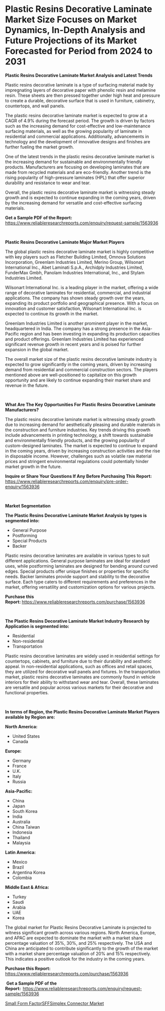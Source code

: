 <p><h1>Plastic Resins Decorative Laminate Market Size Focuses on Market Dynamics, In-Depth Analysis and Future Projections of its Market Forecasted for Period from 2024 to 2031</h1></p><p><strong>Plastic Resins Decorative Laminate Market Analysis and Latest Trends</strong></p>
<p><p>Plastic resins decorative laminate is a type of surfacing material made by impregnating layers of decorative paper with phenolic resin and melamine resin. These sheets are then pressed together under high heat and pressure to create a durable, decorative surface that is used in furniture, cabinetry, countertops, and wall panels.</p><p>The plastic resins decorative laminate market is expected to grow at a CAGR of 4.9% during the forecast period. The growth is driven by factors such as the increasing demand for cost-effective and low-maintenance surfacing materials, as well as the growing popularity of laminate in residential and commercial applications. Additionally, advancements in technology and the development of innovative designs and finishes are further fueling the market growth.</p><p>One of the latest trends in the plastic resins decorative laminate market is the increasing demand for sustainable and environmentally friendly products. Manufacturers are focusing on developing laminates that are made from recycled materials and are eco-friendly. Another trend is the rising popularity of high-pressure laminates (HPL) that offer superior durability and resistance to wear and tear.</p><p>Overall, the plastic resins decorative laminate market is witnessing steady growth and is expected to continue expanding in the coming years, driven by the increasing demand for versatile and cost-effective surfacing materials.</p></p>
<p><strong>Get a Sample PDF of the Report:&nbsp;</strong> <a href="https://www.reliableresearchreports.com/enquiry/request-sample/1563936">https://www.reliableresearchreports.com/enquiry/request-sample/1563936</a></p>
<p>&nbsp;</p>
<p><strong>Plastic Resins Decorative Laminate Major Market Players</strong></p>
<p><p>The global plastic resins decorative laminate market is highly competitive with key players such as Fletcher Building Limited, Omnova Solutions Incorporation, Greenlam Industries Limited, Merino Group, Wilsonart International Inc., Abet Laminati S.p.A., Archidply Industries Limited, FunderMax Gmbh, Panolam Industries International, Inc., and Stylam Industries Limited.</p><p>Wilsonart International Inc. is a leading player in the market, offering a wide range of decorative laminates for residential, commercial, and industrial applications. The company has shown steady growth over the years, expanding its product portfolio and geographical presence. With a focus on innovation and customer satisfaction, Wilsonart International Inc. is expected to continue its growth in the market.</p><p>Greenlam Industries Limited is another prominent player in the market, headquartered in India. The company has a strong presence in the Asia-Pacific region and has been investing in expanding its production capacities and product offerings. Greenlam Industries Limited has experienced significant revenue growth in recent years and is poised for further expansion in the global market.</p><p>The overall market size of the plastic resins decorative laminate industry is expected to grow significantly in the coming years, driven by increasing demand from residential and commercial construction sectors. The players mentioned above are well-positioned to capitalize on this growth opportunity and are likely to continue expanding their market share and revenue in the future.</p></p>
<p>&nbsp;</p>
<p><strong>What Are The Key Opportunities For Plastic Resins Decorative Laminate Manufacturers?</strong></p>
<p><p>The plastic resins decorative laminate market is witnessing steady growth due to increasing demand for aesthetically pleasing and durable materials in the construction and furniture industries. Key trends driving this growth include advancements in printing technology, a shift towards sustainable and environmentally friendly products, and the growing popularity of custom-designed laminates. The market is expected to continue to expand in the coming years, driven by increasing construction activities and the rise in disposable income. However, challenges such as volatile raw material prices and stringent environmental regulations could potentially hinder market growth in the future.</p></p>
<p><strong>Inquire or Share Your Questions If Any Before Purchasing This Report:</strong> <a href="https://www.reliableresearchreports.com/enquiry/pre-order-enquiry/1563936">https://www.reliableresearchreports.com/enquiry/pre-order-enquiry/1563936</a></p>
<p>&nbsp;</p>
<p><strong>Market Segmentation</strong></p>
<p><strong>The Plastic Resins Decorative Laminate Market Analysis by types is segmented into:</strong></p>
<p><ul><li>General Purpose</li><li>Postforming</li><li>Special Products</li><li>Backer</li></ul></p>
<p><p>Plastic resins decorative laminates are available in various types to suit different applications. General purpose laminates are ideal for standard uses, while postforming laminates are designed for bending around curved edges. Special products offer unique finishes or properties for specific needs. Backer laminates provide support and stability to the decorative surface. Each type caters to different requirements and preferences in the market, offering versatility and customization options for various projects.</p></p>
<p><strong>Purchase this Report:&nbsp;</strong><a href="https://www.reliableresearchreports.com/purchase/1563936">https://www.reliableresearchreports.com/purchase/1563936</a></p>
<p>&nbsp;</p>
<p><strong>The Plastic Resins Decorative Laminate Market Industry Research by Application is segmented into:</strong></p>
<p><ul><li>Residential</li><li>Non-residential</li><li>Transportation</li></ul></p>
<p><p>Plastic resins decorative laminates are widely used in residential settings for countertops, cabinets, and furniture due to their durability and aesthetic appeal. In non-residential applications, such as offices and retail spaces, they are utilized for decorative wall panels and fixtures. In the transportation market, plastic resins decorative laminates are commonly found in vehicle interiors for their ability to withstand wear and tear. Overall, these laminates are versatile and popular across various markets for their decorative and functional properties.</p></p>
<p>&nbsp;</p>
<p><strong>In terms of Region, the Plastic Resins Decorative Laminate Market Players available by Region are:</strong></p>
<p>
    <p> <strong> North America: </strong>
        <ul>
            <li>United States</li>
            <li>Canada</li>
        </ul>
        </p> 
    <p> <strong> Europe: </strong>
        <ul>
            <li>Germany</li>
            <li>France</li>
            <li>U.K.</li>
            <li>Italy</li>
            <li>Russia</li>
        </ul>
        </p> 
    <p> <strong> Asia-Pacific: </strong>
        <ul>
            <li>China</li>
            <li>Japan</li>
            <li>South Korea</li>
            <li>India</li>
            <li>Australia</li>
            <li>China Taiwan</li>
            <li>Indonesia</li>
            <li>Thailand</li>
            <li>Malaysia</li>
        </ul>
        </p> 
    <p> <strong> Latin America: </strong>
        <ul>
            <li>Mexico</li>
            <li>Brazil</li>
            <li>Argentina Korea</li>
            <li>Colombia</li>
        </ul>
        </p> 
    <p> <strong> Middle East & Africa: </strong>
        <ul>
            <li>Turkey</li>
            <li>Saudi</li>
            <li>Arabia</li>
            <li>UAE</li>
            <li>Korea</li>
        </ul>
    </p>
    </p>
<p><p>The global market for Plastic Resins Decorative Laminate is projected to witness significant growth across various regions. North America, Europe, and APAC are expected to dominate the market with a market share percentage valuation of 35%, 30%, and 25% respectively. The USA and China are anticipated to contribute significantly to the growth of the market with a market share percentage valuation of 20% and 15% respectively. This indicates a positive outlook for the industry in the coming years.</p></p>
<p><strong>Purchase this Report: </strong><a href="https://www.reliableresearchreports.com/purchase/1563936">https://www.reliableresearchreports.com/purchase/1563936</a></p>
<p>&nbsp;<strong>Get a Sample PDF of the Report:&nbsp;&nbsp;</strong><a href="https://www.reliableresearchreports.com/enquiry/request-sample/1563936">https://www.reliableresearchreports.com/enquiry/request-sample/1563936</a></p>
<p><strong></strong></p>
<p><p><a href="https://chivalrous-flock-a86.notion.site/Small-Form-FactorSFFSimplex-Connector-Market-Size-and-Growth-Market-Segmentation-Regional-and-Coun-fb6bad91175444fe8ef7c1037e0046ce">Small Form FactorSFFSimplex Connector Market</a></p></p>